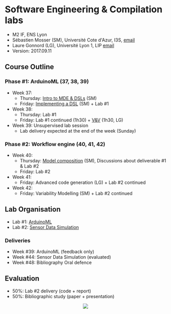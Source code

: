 # Software Engineering & Compilation labs

  * M2 IF, ENS Lyon
  * Sébastien Mosser (SM), Université Cote d'Azur, I3S, [email](mailto:mosser@i3s.unice.fr)
  * Laure Gonnord (LG), Université Lyon 1, LIP [email](mailto:laure.gonnord@ens-lyon.fr)
  * Version: 2017.09.11

## Course Outline

### Phase #1: ArduinoML (37, 38, 39)

  - Week 37:
    - Thursday: [Intro to MDE & DSLs](https://github.com/mosser/sec-labs/raw/master/lectures/37_1_MDE_DSL.pdf) (SM)
    - Friday: [Implementing a DSL](https://github.com/mosser/sec-labs/raw/master/lectures/37_2_Implem_DSL.pdf) (SM) + Lab #1
  - Week 38:
     - Thursday: Lab #1
     - Friday: Lab #1 continued (1h30) + [V&V](https://github.com/mosser/sec-labs/blob/master/lectures/38_Lustre.pdf) (1h30, LG)
  - Week 39: Unsupervised lab session
    - Lab delivery expected at the end of the week (Sunday)

### Phase #2: Workflow engine (40, 41, 42)

  - Week 40:
    - Thursday: [Model composition]((https://github.com/mosser/sec-labs/raw/master/lectures/40_Software_Composition.pdf)) (SM), Discussions about deliverable #1 & Lab #2
    - Friday: Lab #2
  - Week 41:
    - Friday: Advanced code generation (LG) + Lab #2 continued
  - Week 42:
    - Friday: Variability Modelling (SM) + Lab #2 continued


## Lab Organisation

  * Lab #1: [ArduinoML](https://github.com/mosser/sec-labs/blob/master/lab_1/README.md)
  * Lab #2: [Sensor Data Simulation](https://github.com/mosser/sec-labs/blob/master/lab_2/README.md)

### Deliveries

  - Week #39: ArduinoML (feedback only)
  - Week #44: Sensor Data Simulation (evaluated)
  - Week #48: Bibliography Oral defence  

## Evaluation

  * 50%: Lab #2 delivery (code + report)
  * 50%: Bibliographic study (paper + presentation)
  
<p align="center">
  <img src="https://raw.githubusercontent.com/mosser/sec-labs/master/lectures/37_0_teaser.jpg" />
</p>
